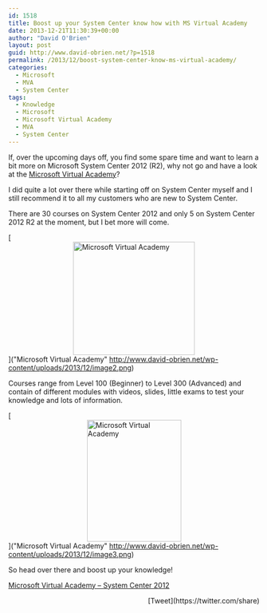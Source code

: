 ```yaml
---
id: 1518
title: Boost up your System Center know how with MS Virtual Academy
date: 2013-12-21T11:30:39+00:00
author: "David O'Brien"
layout: post
guid: http://www.david-obrien.net/?p=1518
permalink: /2013/12/boost-system-center-know-ms-virtual-academy/
categories:
  - Microsoft
  - MVA
  - System Center
tags:
  - Knowledge
  - Microsoft
  - Microsoft Virtual Academy
  - MVA
  - System Center
---
```

If, over the upcoming days off, you find some spare time and want to learn a bit more on Microsoft System Center 2012 (R2), why not go and have a look at the [Microsoft Virtual Academy](www.microsoftvirtualacademy.com/product-training/system-center#?mtag=MVP5000267)?

I did quite a lot over there while starting off on System Center myself and I still recommend it to all my customers who are new to System Center.

There are 30 courses on System Center 2012 and only 5 on System Center 2012 R2 at the moment, but I bet more will come.

[<img style="float: none; margin-left: auto; display: block; margin-right: auto; border: 0px;" title="Microsoft Virtual Academy" alt="Microsoft Virtual Academy" src="http://www.david-obrien.net/wp-content/uploads/2013/12/image_thumb2.png" width="244" height="227" border="0" />]("Microsoft Virtual Academy" http://www.david-obrien.net/wp-content/uploads/2013/12/image2.png)

Courses range from Level 100 (Beginner) to Level 300 (Advanced) and contain of different modules with videos, slides, little exams to test your knowledge and lots of information.

[<img style="float: none; margin-left: auto; display: block; margin-right: auto; border: 0px;" title="Microsoft Virtual Academy" alt="Microsoft Virtual Academy" src="http://www.david-obrien.net/wp-content/uploads/2013/12/image_thumb3.png" width="189" height="244" border="0" />]("Microsoft Virtual Academy" http://www.david-obrien.net/wp-content/uploads/2013/12/image3.png)

So head over there and boost up your knowledge!

[Microsoft Virtual Academy – System Center 2012](www.microsoftvirtualacademy.com/product-training/system-center#?mtag=MVP5000267) 

<div style="float: right; margin-left: 10px;">
  [Tweet](https://twitter.com/share)
</div>

